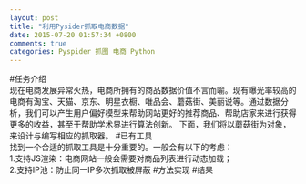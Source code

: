 ```yaml
---
layout: post
title: "利用Pysider抓取电商数据"
date: 2015-07-20 01:57:34 +0800
comments: true
categories: Pyspider 抓图 电商 Python
---
```

#任务介绍  
现在电商发展异常火热，电商所拥有的商品数据价值不言而喻。现有曝光率较高的电商有淘宝、天猫、京东、明星衣橱、唯品会、蘑菇街、美丽说等。通过数据分析，我们可以产生用户偏好模型来帮助网站更好的推荐商品、帮助店家来进行获得更多的收益，甚至于帮助学术界进行算法创新。
下面，我们将以蘑菇街为对象，来设计与编写相应的抓取器。
#已有工具  
找到一个合适的抓取工具是十分重要的。一般会有以下的考虑：  
1.支持JS渲染：电商网站一般会需要对商品列表进行动态加载；  
2.支持IP池：防止同一IP多次抓取被屏蔽
#方法实现
#结果
